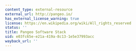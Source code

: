 ```yaml
---
content_type: external-resource
external_url: http://pangeo.io/
has_external_license_warning: true
license: https://en.wikipedia.org/wiki/All_rights_reserved
status: ''
title: Pangeo Software Stack
uid: e03fc65e-e21a-419a-8c13-1e5e37993acc
wayback_url: ''
---
```


